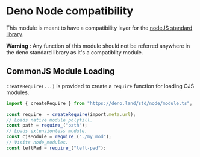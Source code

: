 # Deno Node compatibility

This module is meant to have a compatibility layer for the
[nodeJS standard library](https://nodejs.org/docs/latest-v12.x/api/).

**Warning** : Any function of this module should not be referred anywhere in the
deno standard library as it's a compatiblity module.

## CommonJS Module Loading

`createRequire(...)` is provided to create a `require` function for loading CJS
modules.

```ts
import { createRequire } from "https://deno.land/std/node/module.ts";

const require_ = createRequire(import.meta.url);
// Loads native module polyfill.
const path = require_("path");
// Loads extensionless module.
const cjsModule = require_("./my_mod");
// Visits node_modules.
const leftPad = require_("left-pad");
```

